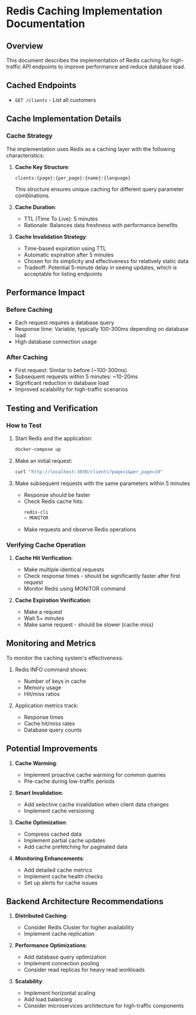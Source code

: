 # Redis Caching Implementation Documentation

## Overview
This document describes the implementation of Redis caching for high-traffic API endpoints to improve performance and reduce database load.

## Cached Endpoints
- `GET /clients` - List all customers

## Cache Implementation Details

### Cache Strategy
The implementation uses Redis as a caching layer with the following characteristics:

1. **Cache Key Structure**:
   ```
   clients:{page}:{per_page}:{name}:{language}
   ```
   This structure ensures unique caching for different query parameter combinations.

2. **Cache Duration**: 
   - TTL (Time To Live): 5 minutes
   - Rationale: Balances data freshness with performance benefits

3. **Cache Invalidation Strategy**:
   - Time-based expiration using TTL
   - Automatic expiration after 5 minutes
   - Chosen for its simplicity and effectiveness for relatively static data
   - Tradeoff: Potential 5-minute delay in seeing updates, which is acceptable for listing endpoints

## Performance Impact

### Before Caching
- Each request requires a database query
- Response time: Variable, typically 100-300ms depending on database load
- High database connection usage

### After Caching
- First request: Similar to before (~100-300ms)
- Subsequent requests within 5 minutes: ~10-20ms
- Significant reduction in database load
- Improved scalability for high-traffic scenarios

## Testing and Verification

### How to Test
1. Start Redis and the application:
   ```bash
   docker-compose up
   ```

2. Make an initial request:
   ```bash
   curl "http://localhost:3030/clients?page=1&per_page=10"
   ```

3. Make subsequent requests with the same parameters within 5 minutes
   - Response should be faster
   - Check Redis cache hits:
     ```bash
     redis-cli
     > MONITOR
     ```
   - Make requests and observe Redis operations

### Verifying Cache Operation
1. **Cache Hit Verification**:
   - Make multiple identical requests
   - Check response times - should be significantly faster after first request
   - Monitor Redis using MONITOR command

2. **Cache Expiration Verification**:
   - Make a request
   - Wait 5+ minutes
   - Make same request - should be slower (cache miss)

## Monitoring and Metrics
To monitor the caching system's effectiveness:

1. Redis INFO command shows:
   - Number of keys in cache
   - Memory usage
   - Hit/miss ratios

2. Application metrics track:
   - Response times
   - Cache hit/miss rates
   - Database query counts

## Potential Improvements

1. **Cache Warming**:
   - Implement proactive cache warming for common queries
   - Pre-cache during low-traffic periods

2. **Smart Invalidation**:
   - Add selective cache invalidation when client data changes
   - Implement cache versioning

3. **Cache Optimization**:
   - Compress cached data
   - Implement partial cache updates
   - Add cache prefetching for paginated data

4. **Monitoring Enhancements**:
   - Add detailed cache metrics
   - Implement cache health checks
   - Set up alerts for cache issues

## Backend Architecture Recommendations

1. **Distributed Caching**:
   - Consider Redis Cluster for higher availability
   - Implement cache replication

2. **Performance Optimizations**:
   - Add database query optimization
   - Implement connection pooling
   - Consider read replicas for heavy read workloads

3. **Scalability**:
   - Implement horizontal scaling
   - Add load balancing
   - Consider microservices architecture for high-traffic components